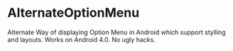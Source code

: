 AlternateOptionMenu
===================

Alternate Way of displaying Option Menu in Android which support stylling and layouts. Works on Android 4.0. No ugly hacks.

